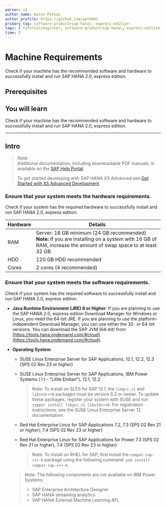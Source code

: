 ```yaml
---
parser: v2
author_name: Aaron Patkau
author_profile: https://github.com/aptk001
primary_tag: software-product>sap-hana\,-express-edition
tags: [ tutorial>beginner, software-product>sap-hana\,-express-edition ]
time: 5
---
```


# Machine Requirements
<!-- description --> Check if your machine has the recommended software and hardware to successfully install and run SAP HANA 2.0, express edition.

<!-- loioc3807913b0a340a99822bf0d97a01da6 -->

## Prerequisites
## You will learn
Check if your machine has the recommended software and hardware to successfully install and run SAP HANA 2.0, express edition.

---

## Intro
> Note:  
> Additional documentation, including downloadable PDF manuals, is available on the [SAP Help Portal](https://help.sap.com/viewer/p/SAP_HANA,_EXPRESS_EDITION).
>
> To get started developing with SAP HANA XS Advanced see [Get Started with XS Advanced Development](mission.xsa-get-started).
>

### Ensure that your system meets the hardware requirements.


Check if your system has the required hardware to successfully install and run SAP HANA 2.0, express edition.

|Hardware|Details|
|--------|-------|
|RAM|Server: 16 GB minimum (24 GB recommended) **Note:** If you are installing on a system with 16 GB of RAM, increase the amount of swap space to at least 32 GB.|
|HDD|120 GB HDD recommended|
|Cores|2 cores (4 recommended)|


### Ensure that your system meets the software requirements.


Check if your system has the required software to successfully install and run SAP HANA 2.0, express edition.

-   **Java Runtime Environment (JRE) 8 or Higher**: If you are planning to use the SAP HANA 2.0, express edition Download Manager for Windows or Linux, you need the 64-bit JRE. If you are planning to use the platform-independent Download Manager, you can use either the 32- or 64-bit versions. You can download the SAP JVM (64-bit) from [https://tools.hana.ondemand.com/#cloud](https://tools.hana.ondemand.com/#cloud).
-   **Operating System**:

    -   SUSE Linux Enterprise Server for SAP Applications, 12.1, 12.2, 12.3 (SPS 02 Rev 23 or higher)
    -   SUSE Linux Enterprise Server for SAP Applications, IBM Power Systems ( I t - "Little Endian"), 12.1, 12.2

        > Note:
        > To install on SLES for SAP 12.1, the `libgcc_s1` and `libstdc++6` packages must be version 6.2 or newer. To update these packages, register your system with SUSE and run `zypper install libgcc_s1 libstdc++6`. For registration instructions, see the SUSE Linux Enterprise Server 12 documentation.
        >
        >

    -   Red Hat Enterprise Linux for SAP Applications 7.2, 7.3 (SPS 02 Rev 21 or higher), 7.4 (SPS 02 Rev 23 or higher)
    -   Red Hat Enterprise Linux for SAP Applications for Power 7.3 (SPS 02 Rev 21 or higher), 7.4 (SPS 02 Rev 23 or higher)

        > Note:
        > To install on RHEL for SAP, first install the `compat-sap-c++-6` package using the following command: `yum install compat-sap-c++-6`.
        >
        >

    > Note:
    > The following components are not available on IBM Power Systems:
    >
    > -   SAP Enterprise Architecture Designer
    > -   SAP HANA streaming analytics
    > -   SAP HANA External Machine Learning AFL
    >


